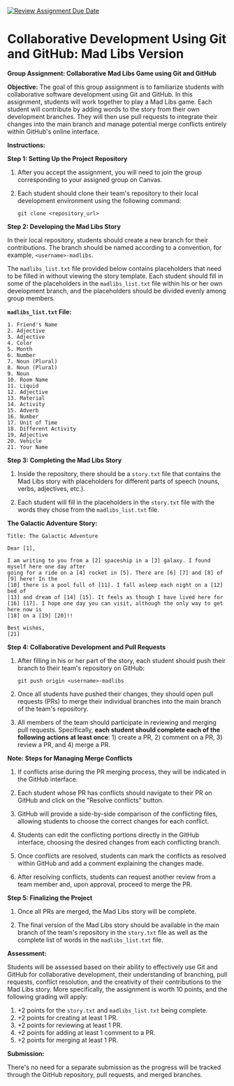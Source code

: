 [![Review Assignment Due Date](https://classroom.github.com/assets/deadline-readme-button-22041afd0340ce965d47ae6ef1cefeee28c7c493a6346c4f15d667ab976d596c.svg)](https://classroom.github.com/a/vr0mM5kt)
# Collaborative Development Using Git and GitHub: Mad Libs Version

**Group Assignment: Collaborative Mad Libs Game using Git and GitHub**

**Objective:**
The goal of this group assignment is to familiarize students with collaborative software development using Git and GitHub. In this assignment, students will work together to play a Mad Libs game. Each student will contribute by adding words to the story from their own development branches. They will then use pull requests to integrate their changes into the main branch and manage potential merge conflicts entirely within GitHub's online interface.

**Instructions:**

**Step 1: Setting Up the Project Repository**

1. After you accept the assignment, you will need to join the group corresponding to your assigned group on Canvas.

2. Each student should clone their team's repository to their local development environment using the following command:
   ```
   git clone <repository_url>
   ```

**Step 2: Developing the Mad Libs Story**

In their local repository, students should create a new branch for their contributions. The branch should be named according to a convention, for example, `<username>-madlibs`.

The `madlibs_list.txt` file provided below contains placeholders that need to be filled in without viewing the story template. Each student should fill in some of the placeholders in the `madlibs_list.txt` file within his or her own development branch, and the placeholders should be divided evenly among group members.

**`madlibs_list.txt` File:**

```
1. Friend's Name
2. Adjective
3. Adjective
4. Color
5. Month
6. Number
7. Noun (Plural)
8. Noun (Plural)
9. Noun
10. Room Name
11. Liquid
12. Adjective
13. Material
14. Activity
15. Adverb
16. Number
17. Unit of Time
18. Different Activity
19. Adjective
20. Vehicle
21. Your Name
```

**Step 3: Completing the Mad Libs Story**

1. Inside the repository, there should be a `story.txt` file that contains the Mad Libs story with placeholders for different parts of speech (nouns, verbs, adjectives, etc.).

2. Each student will fill in the placeholders in the `story.txt` file with the words they chose from the `madlibs_list.txt` file.

**The Galactic Adventure Story:**

```
Title: The Galactic Adventure

Dear [1],

I am writing to you from a [2] spaceship in a [3] galaxy. I found myself here one day after
going for a ride on a [4] rocket in [5]. There are [6] [7] and [8] of [9] here! In the
[10] there is a pool full of [11]. I fall asleep each night on a [12] bed of
[13] and dream of [14] [15]. It feels as though I have lived here for
[16] [17]. I hope one day you can visit, although the only way to get here now is
[18] on a [19] [20]!!

Best wishes,
[21]
```

**Step 4: Collaborative Development and Pull Requests**

1. After filling in his or her part of the story, each student should push their branch to their team's repository on GitHub:
   ```
   git push origin <username>-madlibs
   ```

2. Once all students have pushed their changes, they should open pull requests (PRs) to merge their individual branches into the main branch of the team's repository.

3. All members of the team should participate in reviewing and merging pull requests.  Specifically, **each student should complete each of the following actions at least once**: 1) create a PR, 2) comment on a PR, 3) review a PR, and 4) merge a PR.

**Note: Steps for Managing Merge Conflicts**

1. If conflicts arise during the PR merging process, they will be indicated in the GitHub interface.

2. Each student whose PR has conflicts should navigate to their PR on GitHub and click on the "Resolve conflicts" button.

3. GitHub will provide a side-by-side comparison of the conflicting files, allowing students to choose the correct changes for each conflict.

4. Students can edit the conflicting portions directly in the GitHub interface, choosing the desired changes from each conflicting branch.

5. Once conflicts are resolved, students can mark the conflicts as resolved within GitHub and add a comment explaining the changes made.

6. After resolving conflicts, students can request another review from a team member and, upon approval, proceed to merge the PR.

**Step 5: Finalizing the Project**

1. Once all PRs are merged, the Mad Libs story will be complete.

2. The final version of the Mad Libs story should be available in the main branch of the team's repository in the `story.txt` file as well as the complete list of words in the `madlibs_list.txt` file.

**Assessment:**

Students will be assessed based on their ability to effectively use Git and GitHub for collaborative development, their understanding of branching, pull requests, conflict resolution, and the creativity of their contributions to the Mad Libs story.  More specifically, the assignment is worth 10 points, and the following grading will apply:
1. +2 points for the `story.txt` and `madlibs_list.txt` being complete.
2. +2 points for creating at least 1 PR.
3. +2 points for reviewing at least 1 PR.
4. +2 points for adding at least 1 comment to a PR.
5. +2 points for merging at least 1 PR.

**Submission:**

There's no need for a separate submission as the progress will be tracked through the GitHub repository, pull requests, and merged branches. 
